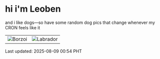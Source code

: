 # hi i'm Leoben

and i like dogs—so have some random dog pics that change whenever my CRON feels like it

|  |  |
|--------|----------|
| ![Borzoi](https://random-dog-vercel.vercel.app/api/random-borzoi?v=1754672081) | ![Labrador](https://random-dog-vercel.vercel.app/api/random-labrador?v=1754672081) |

Last updated: 2025-08-09 00:54 PHT
